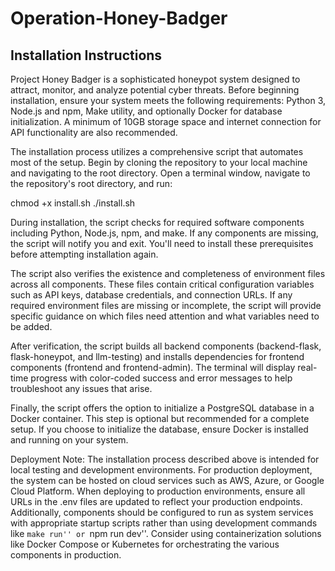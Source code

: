# Operation-Honey-Badger
 
## Installation Instructions

Project Honey Badger is a sophisticated honeypot system designed to attract, monitor, and analyze potential cyber threats. Before beginning installation, ensure your system meets the following requirements: Python 3, Node.js and npm, Make utility, and optionally Docker for database initialization. A minimum of 10GB storage space and internet connection for API functionality are also recommended.

The installation process utilizes a comprehensive script that automates most of the setup. Begin by cloning the repository to your local machine and navigating to the root directory. Open a terminal window, navigate to the repository's root directory, and run:


chmod +x install.sh
./install.sh

During installation, the script checks for required software components including Python, Node.js, npm, and make. If any components are missing, the script will notify you and exit. You'll need to install these prerequisites before attempting installation again.

The script also verifies the existence and completeness of environment files across all components. These files contain critical configuration variables such as API keys, database credentials, and connection URLs. If any required environment files are missing or incomplete, the script will provide specific guidance on which files need attention and what variables need to be added.

After verification, the script builds all backend components (backend-flask, flask-honeypot, and llm-testing) and installs dependencies for frontend components (frontend and frontend-admin). The terminal will display real-time progress with color-coded success and error messages to help troubleshoot any issues that arise.

Finally, the script offers the option to initialize a PostgreSQL database in a Docker container. This step is optional but recommended for a complete setup. If you choose to initialize the database, ensure Docker is installed and running on your system.

Deployment Note: The installation process described above is intended for local testing and development environments. For production deployment, the system can be hosted on cloud services such as AWS, Azure, or Google Cloud Platform. When deploying to production environments, ensure all URLs in the .env files are updated to reflect your production endpoints. Additionally, components should be configured to run as system services with appropriate startup scripts rather than using development commands like ``make run'' or ``npm run dev''. Consider using containerization solutions like Docker Compose or Kubernetes for orchestrating the various components in production.
